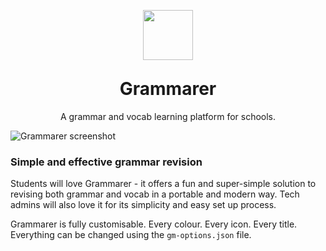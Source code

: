 <p align="center">

<img src="https://image.ibb.co/e1jeGT/icon_800x800.png" width="80" style="margin-bottom:-10px">

<h1 align="center">Grammarer</h1>

<p align="center">A grammar and vocab learning platform for schools.</p>

</p>


![Grammarer screenshot](https://image.ibb.co/kzWOAo/frame_chrome_mac.png)

### Simple and effective grammar revision
Students will love Grammarer - it offers a fun and super-simple solution to revising both grammar and vocab in a portable and modern way. Tech admins will also love it for its simplicity and easy set up process.

Grammarer is fully customisable. Every colour. Every icon. Every title. Everything can be changed using the `gm-options.json` file.

###
